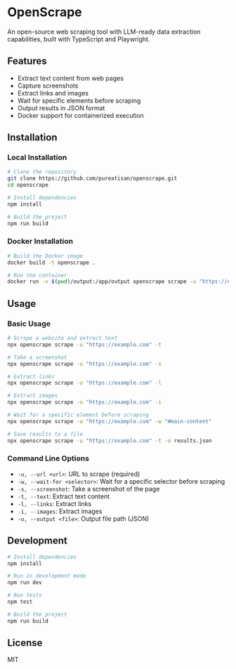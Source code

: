 # OpenScrape

An open-source web scraping tool with LLM-ready data extraction capabilities, built with TypeScript and Playwright.

## Features

- Extract text content from web pages
- Capture screenshots
- Extract links and images
- Wait for specific elements before scraping
- Output results in JSON format
- Docker support for containerized execution

## Installation

### Local Installation

```bash
# Clone the repository
git clone https://github.com/pureatisan/openscrape.git
cd openscrape

# Install dependencies
npm install

# Build the project
npm run build
```

### Docker Installation

```bash
# Build the Docker image
docker build -t openscrape .

# Run the container
docker run -v $(pwd)/output:/app/output openscrape scrape -u "https://example.com" -o /app/output/result.json
```

## Usage

### Basic Usage

```bash
# Scrape a website and extract text
npx openscrape scrape -u "https://example.com" -t

# Take a screenshot
npx openscrape scrape -u "https://example.com" -s

# Extract links
npx openscrape scrape -u "https://example.com" -l

# Extract images
npx openscrape scrape -u "https://example.com" -i

# Wait for a specific element before scraping
npx openscrape scrape -u "https://example.com" -w "#main-content"

# Save results to a file
npx openscrape scrape -u "https://example.com" -t -o results.json
```

### Command Line Options

- `-u, --url <url>`: URL to scrape (required)
- `-w, --wait-for <selector>`: Wait for a specific selector before scraping
- `-s, --screenshot`: Take a screenshot of the page
- `-t, --text`: Extract text content
- `-l, --links`: Extract links
- `-i, --images`: Extract images
- `-o, --output <file>`: Output file path (JSON)

## Development

```bash
# Install dependencies
npm install

# Run in development mode
npm run dev

# Run tests
npm test

# Build the project
npm run build
```

## License

MIT 